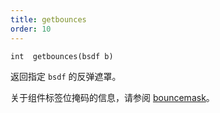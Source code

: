 ```yaml
---
title: getbounces
order: 10
---
```

`int  getbounces(bsdf b)`

返回指定 `bsdf` 的反弹遮罩。

关于组件标签位掩码的信息，请参阅 [bouncemask](bouncemask.html)。
